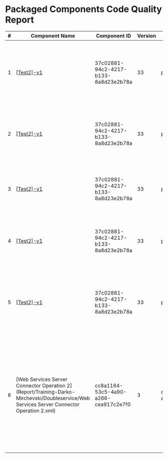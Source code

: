 # Packaged Components Code Quality Report
|#|Component Name|Component ID|Version|Type|Issue|Issue Type|Priority|
|---|---|---|---|---|---|---|---|
|1|[[Test2]-v1](Report/Training-Darko-Mirchevski/Doubleservice/[Test2]-v1.xml)|37c02881-94c2-4217-b133-8a8d23e2b78a|33|process|Is the password hard coded? The connection property password must be marked as extensible.|BUG|MAJOR|
|2|[[Test2]-v1](Report/Training-Darko-Mirchevski/Doubleservice/[Test2]-v1.xml)|37c02881-94c2-4217-b133-8a8d23e2b78a|33|process|Is the URL hardcoded? URL property used in connection must be marked as extensible.|BUG|MAJOR|
|3|[[Test2]-v1](Report/Training-Darko-Mirchevski/Doubleservice/[Test2]-v1.xml)|37c02881-94c2-4217-b133-8a8d23e2b78a|33|process|Is user name hard coded? Connection setting username must be marked as extensible.|BUG|MAJOR|
|4|[[Test2]-v1](Report/Training-Darko-Mirchevski/Doubleservice/[Test2]-v1.xml)|37c02881-94c2-4217-b133-8a8d23e2b78a|33|process|A listener Process can run in Low Latency mode instead of General Mode|BUG|MINOR|
|5|[[Test2]-v1](Report/Training-Darko-Mirchevski/Doubleservice/[Test2]-v1.xml)|37c02881-94c2-4217-b133-8a8d23e2b78a|33|process|Process names should start with either [Listener], [Main], or [Sub], and end with a version number (e.g., -v1).|CODE_SMELL|MAJOR|
|6|[Web Services Server Connector Operation 2](Report/Training-Darko-Mirchevski/Doubleservice/Web Services Server Connector Operation 2.xml)|cc8a1164-53c5-4a90-a266-cea917c2e7f0|3|connector-action|The name of connection operation must include square brackets ([]) with uppercase text inside (e.g., [Salesforce], [Leads], [SAP]). This rule ensures compliance with CHG naming conventions.|CODE_SMELL|MINOR|
